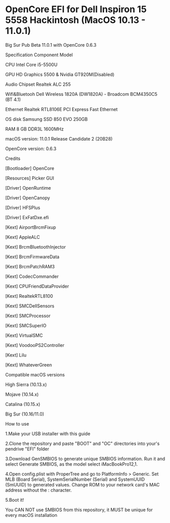 # OpenCore EFI for Dell Inspiron 15 5558 Hackintosh (MacOS 10.13 - 11.0.1)
Big Sur Pub Beta 11.0.1 with OpenCore 0.6.3

Specification
Component	Model

CPU	Intel Core i5-5500U

GPU HD Graphics 5500 & Nvidia GT920M(Disabled)

Audio Chipset Realtek ALC 255

Wifi&Bluetooh Dell Wireless 1820A (DW1820A) - Broadcom BCM4350C5 (BT 4.1)

Ethernet Realtek RTL8106E PCI Express Fast Ethernet 

OS disk Samsung SSD 850 EVO 250GB

RAM 8 GB DDR3L 1600MHz

macOS version: 11.0.1 Release Candidate 2 (20B28)

OpenCore version: 0.6.3

Credits

[Bootloader] OpenCore

[Resources] Picker GUI

[Driver] OpenRuntime

[Driver] OpenCanopy

[Driver] HFSPlus

[Driver] ExFatDxe.efi

[Kext] AirportBrcmFixup

[Kext] AppleALC

[Kext] BrcmBluetoothInjector

[Kext] BrcmFirmwareData

[Kext] BrcmPatchRAM3

[Kext] CodecCommander

[Kext] CPUFriendDataProvider

[Kext] RealtekRTL8100

[Kext] SMCDellSensors

[Kext] SMCProcessor

[Kext] SMCSuperIO

[Kext] VirtualSMC

[Kext] VoodooPS2Controller

[Kext] Lilu

[Kext] WhateverGreen


  Compatible macOS versions

High Sierra (10.13.x)

Mojave (10.14.x)

Catalina (10.15.x)

Big Sur (10.16/11.0)


  How to use
  
1.Make your USB installer with this guide

2.Clone the repository and paste "BOOT" and "OC" directories into your's pendrive "EFI" folder

3.Download GenSMBIOS to generate unique SMBIOS information. Run it and select Generate SMBIOS, as the model select iMacBookPro12,1.

4.Open config.plist with ProperTree and go to PlatformInfo > Generic. Set MLB (Board Serial), SystemSerialNumber (Serial) and SystemUUID (SmUUID) to generated values. Change ROM to your network card's MAC address without the : character.

5.Boot it!

You CAN NOT use SMBIOS from this repository, it MUST be unique for every macOS installation

